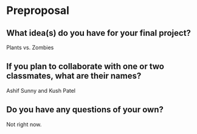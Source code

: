 # Preproposal

## What idea(s) do you have for your final project?

Plants vs. Zombies

## If you plan to collaborate with one or two classmates, what are their names?

Ashif Sunny and Kush Patel

## Do you have any questions of your own?

Not right now.
